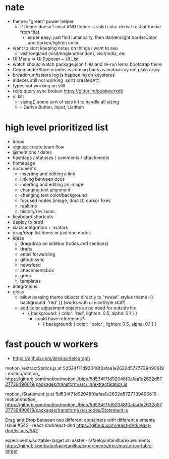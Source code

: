# nate
  - theme="green" power helper
    - if theme doesn't exist AND theme is valid color derive rest of theme from that
      - super easy: just find luminosity, then darken/light borderColor and darken/lighten color
  - want to start keeping notes on things i want to see
    - visit/england (visit/england/london), visit/india, etc
  - UI.Menu => UI.Popover + UI.List
  - watch should watch package.json files and re-run lerna bootstrap there
  - CommanderStore.crumbs is coming back as mobxarray not plain array
  - breadcrumbsstore log is happening on keystores
  - indexes still not working .sort('createdAt')
  - types not working on <Views /> still
  - rxdb query sync broken https://gitter.im/pubkey/rxdb
  - ui kit:
    - sizing() some sort of size kit to handle all sizing
    - <Surface height={1} rounded chromeless gloss clear />
      - Derive Button, Input, ListItem

# high level prioritized list
  - inbox
  - signup: create team flow
  - @mentions / dates
  - hashtags / statuses / comments / attachments
  - homepage
  - documents
    - inserting and editing a link
    - linking between docs
    - inserting and editing an image
    - changing text alignment
    - changing text color/background
    - focused nodes (image, doclist) cursor fixes
    - realtime
    - history/revisions
  - keyboard shortcuts
  - deploy to prod
  - slack integration + avatars
  - drag/drop list items or just doc nodes
  - ideas
    - drag/drop on sidebar (todos and sections)
    - drafts
    - email forwarding
    - github sync
    - newsfeed
    - attachmentsbox
    - grids
    - templates
  - integrations
  - gloss
    - allow passing theme objects directly to "tweak" styles theme={{ background: 'red' }} (works with ui niceStyle stuff)
    - add color adjustment objects so no need for outside lib:
      - { background: { color: 'red', lighten: 0.5, alpha: 0.1 } }
        - could have references?:
          - { background: { color: '.color', lighten: 0.5, alpha: 0.1 } }

# fast pouch w workers
- https://github.com/jkleinsc/telegraph

motion_/extractStatics.js at 5d534f71d92048f0afaa1e2632d5727739490619 · motion/motion_
https://github.com/motion/motion_/blob/5d534f71d92048f0afaa1e2632d5727739490619/packages/transform/src/lib/extractStatics.js

motion_/Statement.js at 5d534f71d92048f0afaa1e2632d5727739490619 · motion/motion_
https://github.com/motion/motion_/blob/5d534f71d92048f0afaa1e2632d5727739490619/packages/transform/src/nodes/Statement.js

Drag and Drop between two different containers with different elements · Issue #542 · react-dnd/react-dnd
https://github.com/react-dnd/react-dnd/issues/542

experiments/sortable-target at master · rafaelquintanilha/experiments
https://github.com/rafaelquintanilha/experiments/tree/master/sortable-target
